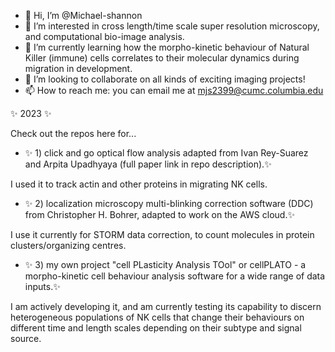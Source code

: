 - 👋 Hi, I’m @Michael-shannon
- 👀 I’m interested in cross length/time scale super resolution microscopy, and computational bio-image analysis.
- 🌱 I’m currently learning how the morpho-kinetic behaviour of Natural Killer (immune) cells correlates to their molecular dynamics during migration in development.
- 💞️ I’m looking to collaborate on all kinds of exciting imaging projects!
- 📫 How to reach me: you can email me at mjs2399@cumc.columbia.edu





✨ 2023 ✨  

Check out the repos here for...

- ✨  1) click and go optical flow analysis adapted from Ivan Rey-Suarez and Arpita Upadhyaya (full paper link in repo description).✨ 
 
I used it to track actin and other proteins in migrating NK cells.
 
- ✨ 2) localization microscopy multi-blinking correction software (DDC) from Christopher H. Bohrer, adapted to work on the AWS cloud.✨ 

I use it currently for STORM data correction, to count molecules in protein clusters/organizing centres.

- ✨ 3) my own project "cell PLasticity Analysis TOol" or cellPLATO - a morpho-kinetic cell behaviour analysis software for a wide range of data inputs.✨

I am actively developing it, and am currently testing its capability to discern heterogeneous populations of NK cells that change their behaviours on different time
and length scales depending on their subtype and signal source.
